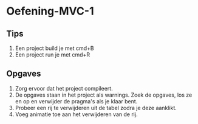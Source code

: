 # Oefening-MVC-1
## Tips
1. Een project build je met cmd+B
2. Een project run je met cmd+R

## Opgaves
1. Zorg ervoor dat het project compileert.
2. De opgaves staan in het project als warnings. Zoek de opgaves, los ze en op en verwijder de pragma's als je klaar bent.
3. Probeer een rij te verwijderen uit de tabel zodra je deze aanklikt.
4. Voeg animatie toe aan het verwijderen van de rij.
